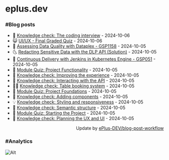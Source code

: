 # eplus.dev

### #Blog posts

<!-- BLOG-POST-LIST:START -->
 - 🧰 [Knowledge check: The coding interview](https://eplus.dev/knowledge-check-the-coding-interview) - 2024-10-06
 - 😺 [UI/UX - Final Graded Quiz](https://eplus.dev/uiux-final-graded-quiz) - 2024-10-06
 - 🗽 [Assessing Data Quality with Dataplex - GSP1158](https://eplus.dev/assessing-data-quality-with-dataplex-gsp1158) - 2024-10-05
 - 🌜 [Redacting Sensitive Data with the DLP API &lpar;Solution&rpar;](https://eplus.dev/redacting-sensitive-data-with-the-dlp-api-solution) - 2024-10-05
 - 📝 [Continuous Delivery with Jenkins in Kubernetes Engine - GSP051](https://eplus.dev/continuous-delivery-with-jenkins-in-kubernetes-engine-gsp051) - 2024-10-05
 - 🚀 [Module Quiz: Project Functionality](https://eplus.dev/module-quiz-project-functionality) - 2024-10-05
 - 💼 [Knowledge check: Improving the experience](https://eplus.dev/knowledge-check-improving-the-experience) - 2024-10-05
 - 🦣 [Knowledge check: Interacting with the API](https://eplus.dev/knowledge-check-interacting-with-the-api) - 2024-10-05
 - 👨‍🏫 [Knowledge check: Table booking system](https://eplus.dev/knowledge-check-table-booking-system) - 2024-10-05
 - 🔭 [Module Quiz: Project Foundations](https://eplus.dev/module-quiz-project-foundations) - 2024-10-05
 - 🤡 [Knowledge check: Adding components](https://eplus.dev/knowledge-check-adding-components) - 2024-10-05
 - 💡 [Knowledge check: Styling and responsiveness](https://eplus.dev/knowledge-check-styling-and-responsiveness) - 2024-10-05
 - 🦣 [Knowledge check: Semantic structure](https://eplus.dev/knowledge-check-semantic-structure) - 2024-10-05
 - 💪 [Module Quiz: Starting the Project](https://eplus.dev/module-quiz-starting-the-project) - 2024-10-05
 - 🤡 [Knowledge check: Planning the UX and UI](https://eplus.dev/knowledge-check-planning-the-ux-and-ui) - 2024-10-05<!-- BLOG-POST-LIST:END -->

<div align="right">
  Update by <a target="_blank"
    href="https://github.com/ePlus-DEV/blog-post-workflow">ePlus-DEV/blog-post-workflow</a>
</div>

### #Analytics
![Alt](https://repobeats.axiom.co/api/embed/9990f7cddfbad8d834990b10ccad05f81ac1096f.svg "Repobeats analytics image")
